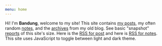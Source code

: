```yaml
---
menu: home
---
```

Hi! I'm **Bandung**, welcome to my site!
This site contains [my posts](/posts/ "Link to list of posts"), my often random [notes](/notes/ "Link to list of notes"), and the [archives](/archives/ "Link to list of archived posts") from my old blog.
See basic "snapshot" [reports](/reports/ "Link to list of this site's basic reports") of this site's size.
Here is the [RSS for post](/index.xml "Link to the RSS feed for posts") and here is [RSS for notes](/notes/index.xml "Link to the RSS feed for notes").
This site uses JavaScript to toggle between light and dark theme.
